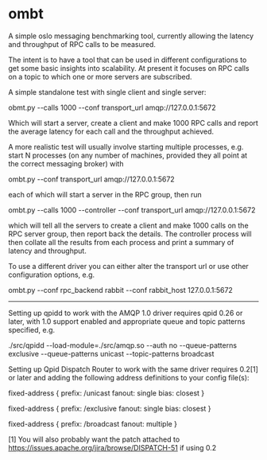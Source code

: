 ombt
====

A simple oslo messaging benchmarking tool, currently allowing the latency and throughput of RPC calls to be measured.

The intent is to have a tool that can be used in different configurations to get some basic insights into scalability. At present it focuses on RPC calls on a topic to which one or more servers are subscribed.

A simple standalone test with single client and single server:

  obmt.py --calls 1000 --conf transport_url amqp://127.0.0.1:5672
  
Which will start a server, create a client and make 1000 RPC calls and report the average latency for each call and the throughput achieved.

A more realistic test will usually involve starting multiple processes, e.g. start N processes (on any number of machines, provided they all point at the correct messaging broker) with

  ombt.py --conf transport_url amqp://127.0.0.1:5672
  
each of which will start a server in the RPC group, then run

  ombt.py --calls 1000 --controller --conf transport_url amqp://127.0.0.1:5672

which will tell all the servers to create a client and make 1000 calls on the RPC server group, then report back the details. The controller process will then collate all the results from each process and print a summary of latency and throughput.

To use a different driver you can either alter the transport url or use other configuration options, e.g.

  ombt.py --conf rpc_backend rabbit --conf rabbit_host 127.0.0.1:5672
  
--------------------------------------------------------------------------------------------------------------------------

Setting up qpidd to work with the AMQP 1.0 driver requires qpid 0.26 or later, with 1.0 support enabled and appropriate queue and topic patterns specified, e.g.

  ./src/qpidd --load-module=./src/amqp.so --auth no --queue-patterns exclusive --queue-patterns unicast --topic-patterns broadcast
  
Setting up Qpid Dispatch Router to work with the same driver requires 0.2[1] or later and adding the following address definitions to your config file(s):

fixed-address {
    prefix: /unicast
    fanout: single
    bias: closest
}

fixed-address {
    prefix: /exclusive
    fanout: single
    bias: closest
}

fixed-address {
    prefix: /broadcast
    fanout: multiple
}

[1] You will also probably want the patch attached to https://issues.apache.org/jira/browse/DISPATCH-51 if using 0.2

